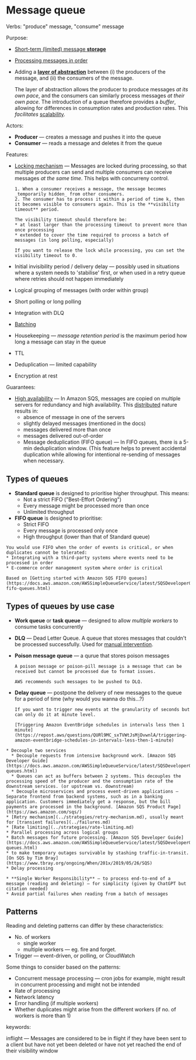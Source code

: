 # Message queue

Verbs: "produce" message, "consume" message

Purpose:
* [Short-term (limited) message **storage**](../core-functionalities/data-storage.md) 
* [Processing messages in order](../core-functionalities/concurrency-control.md)
* Adding a [**layer of abstraction**](../strategies/adding-layer-of-abstraction.md) between (i) the producers of the message, and (ii) the consumers of the message. 

  The layer of abstraction allows the producer to produce messages _at its own pace_, and the consumers can similarly process messages _at their own pace_. The introduction of a queue therefore provides a _buffer_, allowing for differences in consumption rates and production rates. This _facilitates_ [scalability](../goals/scalability.md).

Actors:
* **Producer** — creates a message and pushes it into the queue
* **Consumer** — reads a message and deletes it from the queue

Features:

- [Locking mechanism](../distributed-system/concurrency-control.md) — Messages are locked during processing, so that multiple producers can send and multiple consumers can receive messages _at the same time_. This helps with concurreny control.

  ~~~admonish question title="How does it work?"
  1. When a consumer receives a message, the message becomes _temporarily hidden_ from other consumers.
  2. The consumer has to process it within a period of time k, then it becomes visible to consumers again. This is the **visibility timeout** period.

  The visibility timeout should therefore be:
  * at least larger than the processing timeout to prevent more than once processing
  * extended to cover the time required to process a batch of messages (in long polling, especially)
 
  If you want to release the lock while processing, you can set the visibility timeout to 0.
  ~~~

- Initial invisibility period / delivery delay — possibly used in situations where a system needs to 'stabilise' first, or when used in a retry queue where retries should not happen immediately
- Logical grouping of messages (with order within group)
- Short polling or long polling
- Integration with DLQ
- [Batching](../strategies/batching.md)
- Housekeeping — _message retention period_ is the maximum period how long a message can stay in the queue
- TTL
- Deduplication — limited capability
- Encryption at rest

Guarantees:
- [High availability](../goals/availability.md) — In Amazon SQS, messages are copied on multiple servers for redundancy and high availability. This [distributed](../strategies/distributed.md) nature results in:
  * absence of message in one of the servers
  * slightly delayed messages (mentioned in the docs)
  * messages delivered more than once
  * messages delivered out-of-order
  * Message deduplication (FIFO queue) — In FIFO queues, there is a 5-min deduplication window. (This feature helps to prevent accidental duplication while allowing for intentional re-sending of messages when necessary.

## Types of queues

* **Standard queue** is designed to prioritise higher throughput. This means:
  * Not a strict FIFO ("Best-Effort Ordering")
  * Every message might be processed more than once
  * Unlimited throughput
* **FIFO queue** is designed to prioritise:
  * Strict FIFO
  * Every message is processed only once
  * High throughput (lower than that of Standard queue)
 
~~~admonish question title="When to use a FIFO queue?"
You would use FIFO when the order of events is critical, or when duplicates cannot be tolerated:
* Integrating with a third-party systems where events need to be processed in order
* E-commerce order management system where order is critical

Based on [Getting started with Amazon SQS FIFO queues](https://docs.aws.amazon.com/AWSSimpleQueueService/latest/SQSDeveloperGuide/sqs-fifo-queues.html)
~~~

## Types of queues by use case

* **Work queue** or **task queue** — designed to allow _multiple workers_ to consume tasks concurrently

* **DLQ** — Dead Letter Queue. A queue that stores messages that couldn't be processed successfully. Used for [manual intervention](../strategies/manual-intervention.md).

* **Poison message queue** — a qurue that stores poison messages

  ~~~admonish note title="Poison message"
  A poison message or poison-pill message is a message that can be received but cannot be processed due to format issues.

  AWS recommends such messages to be pushed to DLQ.
  ~~~

* **Delay queue** — postpone the delivery of new messages to the queue for a period of time (why would you wanna do this...?)

  ~~~admonish example title="Use case"
  If you want to trigger new events at the granularity of seconds but can only do it at minute level.

  [Triggering Amazon EventBridge schedules in intervals less then 1 minute](https://repost.aws/questions/QURl9MC_sxTVWtJsMjDvwnlA/triggering-amazon-eventbridge-schedules-in-intervals-less-then-1-minute)
  ~~~
  
~~~admonish example title="Applications"
* Decouple two services
  * Decouple requests from intensive background work. [Amazon SQS Developer Guide](https://docs.aws.amazon.com/AWSSimpleQueueService/latest/SQSDeveloperGuide/standard-queues.html)
  * Queues can act as buffers between 2 systems. This decouples the processing speed of the producer and the consumption rate of the downstream services. (or upstream vs. downstream)
  * Decouple microservices and process event-driven applications — Separate frontend from backend systems, such as in a banking application. Customers immediately get a response, but the bill payments are processed in the background. [Amazon SQS Product Page](https://aws.amazon.com/sqs/)
* [Retry mechanism](../strategies/retry-mechanism.md), usually meant for [transient failures](../failures.md)
* [Rate limiting](../strategies/rate-limiting.md)
* Parallel processing across logical groups
* Batch messages for future processing. [Amazon SQS Developer Guide](https://docs.aws.amazon.com/AWSSimpleQueueService/latest/SQSDeveloperGuide/standard-queues.html)
* to make temporary outages survivable by stashing traffic-in-transit. [On SQS by Tim Bray](https://www.tbray.org/ongoing/When/201x/2019/05/26/SQS)
* Delay processing
~~~

~~~admonish note title="Best practices"
* **Single Worker Responsibility** — to process end-to-end of a message (reading and deleting) — for simplicity (given by ChatGPT but citation needed)
* Avoid partial failures when reading from a batch of messages
~~~

## Patterns

Reading and deleting patterns can differ by these characteristics:

* No. of workers
  * single worker
  * multiple workers — eg. fire and forget.
* Trigger — event-driven, or polling, or CloudWatch

Some things to consider based on the patterns:
* Concurrent message processing — cron jobs for example, might result in concurrent processing and might not be intended
* Rate of processing
* Network latency
* Error handling (if multiple workers)
* Whether duplicates might arise from the different workers (if no. of workers is more than 1)

keywords:

inflight — Messages are considered to be in flight if they have been sent to a client but have not yet been deleted or have not yet reached the end of their visibility window
